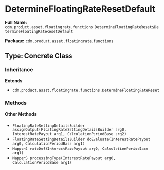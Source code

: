 # DetermineFloatingRateResetDefault

**Full Name:** `cdm.product.asset.floatingrate.functions.DetermineFloatingRateReset$DetermineFloatingRateResetDefault`

**Package:** `cdm.product.asset.floatingrate.functions`

## Type: Concrete Class

### Inheritance

**Extends:**
- `cdm.product.asset.floatingrate.functions.DetermineFloatingRateReset`

### Methods

#### Other Methods

- `FloatingRateSettingDetailsBuilder assignOutput(FloatingRateSettingDetailsBuilder arg0, InterestRatePayout arg1, CalculationPeriodBase arg2)`
- `FloatingRateSettingDetailsBuilder doEvaluate(InterestRatePayout arg0, CalculationPeriodBase arg1)`
- `MapperS rateDef(InterestRatePayout arg0, CalculationPeriodBase arg1)`
- `MapperS processingType(InterestRatePayout arg0, CalculationPeriodBase arg1)`

